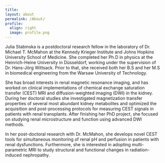 ```yaml
---
title:
layout: about
permalink: /About/
profile:
  align: right
  image: profile.png
---
```


Julia Stabinska is a postdoctoral research fellow in the laboratory of Dr. Michael T. McMahon at the Kennedy Krieger Institute and Johns Hopkins University School of Medicine. She completed her Ph.D in physics at the Heinrich-Heine University in Düsseldorf, working under the supervision of Dr. Hans-Jörg Wittsack. Prior to that, she received both her B.S and her M.S in biomedical engineering from the Warsaw University of Technology.

She has broad interests in renal magnetic resonance imaging, and has worked on clinical implementations of chemical exchange saturation transfer (CEST) MRI and diffusion-weighted imaging (DWI) in the kidney. During her doctoral studies she investigated magnetization transfer properties of several most abundant kidney metabolites and optimized the acquisition and post-processing protocols for measuring CEST signals in patients with renal transplants. After finishing her PhD project, she focused on studying renal microstructure and function using advanced DWI methods.

In her post-doctoral research with Dr. McMahon, she develops novel CEST tools for simultaneous monitoring of renal pH and perfusion in patients with renal dysfunctions. Furthermore, she is interested in adopting multi-parametric MRI to study structural and functional changes in radiation-induced nephropathy.
